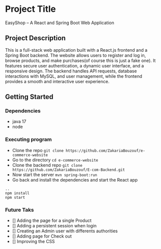 # Project Title

EasyShop – A React and Spring Boot Web Application

## Project Description

This is a full-stack web application built with a React.js frontend and a Spring Boot backend. The website allows users to register and log in, browse products, and make purchases(of course this is just a fake one). It features secure user authentication, a dynamic user interface, and a responsive design. The backend handles API requests, database interactions with MySQL, and user management, while the frontend provides a smooth and interactive user experience.

## Getting Started

### Dependencies

* java 17
* node

### Executing program

* Clone the repo
`git clone https://github.com/ZakariaBouzouf/e-commerce-website`
* Go to the directory
`cd e-commerce-website`
* Clone the backend repo
`git clone https://github.com/ZakariaBouzouf/E-com-Backend.git`
* Now start the server
`mvn spring-boot:run`
* Go back and install the dependencies and start the React app
```
..
npm install
npm start
```

### Future Taks

- [] Adding the page for a single Product
- [] Adding a persistent session when login
- [] Creating an Admin user with differents authorities
- [] Adding page for Check out
- [] Improving the CSS
